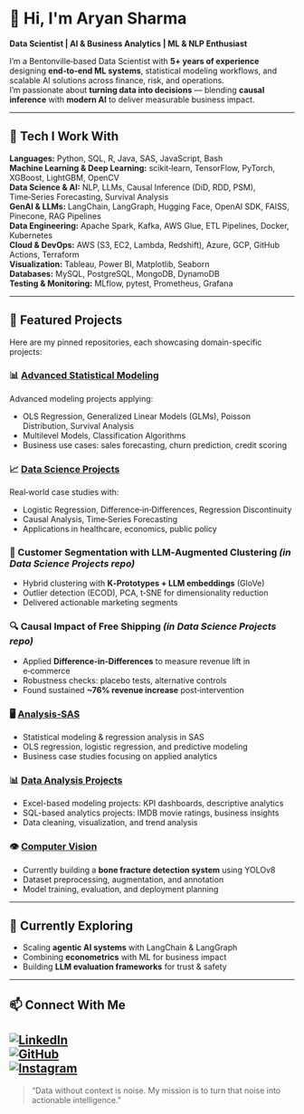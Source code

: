 # 👋 Hi, I'm Aryan Sharma  

**Data Scientist | AI & Business Analytics | ML & NLP Enthusiast**  

I’m a Bentonville‑based Data Scientist with **5+ years of experience** designing **end‑to‑end ML systems**, statistical modeling workflows, and scalable AI solutions across finance, risk, and operations.  
I’m passionate about **turning data into decisions** — blending **causal inference** with **modern AI** to deliver measurable business impact.  

---

## 🚀 Tech I Work With  

**Languages:** Python, SQL, R, Java, SAS, JavaScript, Bash  
**Machine Learning & Deep Learning:** scikit‑learn, TensorFlow, PyTorch, XGBoost, LightGBM, OpenCV  
**Data Science & AI:** NLP, LLMs, Causal Inference (DiD, RDD, PSM), Time‑Series Forecasting, Survival Analysis  
**GenAI & LLMs:** LangChain, LangGraph, Hugging Face, OpenAI SDK, FAISS, Pinecone, RAG Pipelines  
**Data Engineering:** Apache Spark, Kafka, AWS Glue, ETL Pipelines, Docker, Kubernetes  
**Cloud & DevOps:** AWS (S3, EC2, Lambda, Redshift), Azure, GCP, GitHub Actions, Terraform  
**Visualization:** Tableau, Power BI, Matplotlib, Seaborn  
**Databases:** MySQL, PostgreSQL, MongoDB, DynamoDB  
**Testing & Monitoring:** MLflow, pytest, Prometheus, Grafana  

---

## 📂 Featured Projects

Here are my pinned repositories, each showcasing domain-specific projects:

### 📊 [Advanced Statistical Modeling](https://github.com/markusndco/Advance-Statistical-Modeling)
Advanced modeling projects applying:
- OLS Regression, Generalized Linear Models (GLMs), Poisson Distribution, Survival Analysis
- Multilevel Models, Classification Algorithms
- Business use cases: sales forecasting, churn prediction, credit scoring

### 📈 [Data Science Projects](https://github.com/markusndco/Data-Science_projects)
Real‑world case studies with:
- Logistic Regression, Difference‑in‑Differences, Regression Discontinuity
- Causal Analysis, Time‑Series Forecasting
- Applications in healthcare, economics, public policy

### 🧠 Customer Segmentation with LLM‑Augmented Clustering *(in Data Science Projects repo)*
- Hybrid clustering with **K‑Prototypes + LLM embeddings** (GloVe)
- Outlier detection (ECOD), PCA, t‑SNE for dimensionality reduction
- Delivered actionable marketing segments

### 🔍 Causal Impact of Free Shipping *(in Data Science Projects repo)*
- Applied **Difference‑in‑Differences** to measure revenue lift in e‑commerce
- Robustness checks: placebo tests, alternative controls
- Found sustained **~76% revenue increase** post‑intervention

### 🖥 [Analysis‑SAS](https://github.com/markusndco/Analysis-SAS)
- Statistical modeling & regression analysis in SAS
- OLS regression, logistic regression, and predictive modeling
- Business case studies focusing on applied analytics

### 📊 [Data Analysis Projects](https://github.com/markusndco/Data-Analysis-Projects)
- Excel-based modeling projects: KPI dashboards, descriptive analytics
- SQL-based analytics projects: IMDB movie ratings, business insights
- Data cleaning, visualization, and trend analysis

### 👁 [Computer Vision](https://github.com/markusndco/Computer-Vision)
- Currently building a **bone fracture detection system** using YOLOv8
- Dataset preprocessing, augmentation, and annotation
- Model training, evaluation, and deployment planning

---

## 🎯 Currently Exploring  
- Scaling **agentic AI systems** with LangChain & LangGraph  
- Combining **econometrics** with ML for business impact  
- Building **LLM evaluation frameworks** for trust & safety  

---

## 📫 Connect With Me  
[![LinkedIn](https://img.shields.io/badge/LinkedIn-blue?logo=linkedin)](https://www.linkedin.com/in/aryansharma250)  
[![GitHub](https://img.shields.io/badge/GitHub-000?logo=github)](https://github.com/markusndco)  
[![Instagram](https://img.shields.io/badge/GitHub-000?logo=github)](https://instagram.com/markusndco)  
---

> “Data without context is noise. My mission is to turn that noise into actionable intelligence.”
